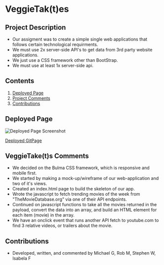 # VeggieTak(t)es 
## Project Description

   - Our assigment was to create a simple single web applications that follows certain technological requirments.
   - We must use 2x server-side API's to get data from 3rd party website applications.
   - We just use a CSS framework other than BootStrap.
   - We must use at least 1x server-side api.

## Contents
1. [Deployed Page](#deployed-page)
2. [Project Comments](#deploymed-page)
3. [Contributions](#contributions)

## Deployed Page

![Deployed Page Screenshot](./assets/Veggie-Takes.png)

[Deployed GitPage](https://stephenwong-git.github.io/Vegitate/)

## VeggieTake(t)s Comments
* We decided on the Bulma CSS framework, which is responsive and mobile first. 
* We started by making a mock-up/wireframe of our web-application and two of it's views.
* Created an index.html page to build the skeleton of our app.
* Wrote the javascript to fetch trending movies of the week from "TheMovieDatabase.org" via one of their API endpoints.
* Continued on javascript functions to take all the movies returned in the payload, convert the data into an array, and build an HTML element for each item (movie) in the array.   
* We have an onclick event that runs another API fetch to youtube.com to find 3 relative videos, or trailers about the movie.

## Contributions
* Developed, written, and commented by Michael G, Rob M, Stephen W, Isabela F
